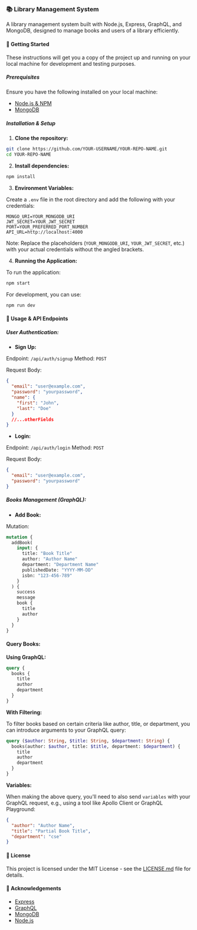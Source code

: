 ### 📚 Library Management System

A library management system built with Node.js, Express, GraphQL, and MongoDB, designed to manage books and users of a library efficiently.

#### 🚀 Getting Started

These instructions will get you a copy of the project up and running on your local machine for development and testing purposes.

##### Prerequisites

Ensure you have the following installed on your local machine:

- [Node.js & NPM](https://nodejs.org/)
- [MongoDB](https://www.mongodb.com/try/download/community)

##### Installation & Setup

1. **Clone the repository:**

```sh
git clone https://github.com/YOUR-USERNAME/YOUR-REPO-NAME.git
cd YOUR-REPO-NAME
```

2. **Install dependencies:**

```sh
npm install
```

3. **Environment Variables:**

Create a `.env` file in the root directory and add the following with your credentials:

```env
MONGO_URI=YOUR_MONGODB_URI
JWT_SECRET=YOUR_JWT_SECRET
PORT=YOUR_PREFERRED_PORT_NUMBER
API_URL=http://localhost:4000
```

Note: Replace the placeholders (`YOUR_MONGODB_URI`, `YOUR_JWT_SECRET`, etc.) with your actual credentials without the angled brackets.

4. **Running the Application:**

To run the application:

```sh
npm start
```

For development, you can use:

```sh
npm run dev
```

#### 🔧 Usage & API Endpoints

##### User Authentication:

- **Sign Up:**

Endpoint: `/api/auth/signup`
Method: `POST`

Request Body:

```json
{
  "email": "user@example.com",
  "password": "yourpassword",
  "name": {
    "first": "John",
    "last": "Doe"
  }
  //...otherFields
}
```

- **Login:**

Endpoint: `/api/auth/login`
Method: `POST`

Request Body:

```json
{
  "email": "user@example.com",
  "password": "yourpassword"
}
```

##### Books Management (GraphQL):

- **Add Book:**

Mutation:

```graphql
mutation {
  addBook(
    input: {
      title: "Book Title"
      author: "Author Name"
      department: "Department Name"
      publishedDate: "YYYY-MM-DD"
      isbn: "123-456-789"
    }
  ) {
    success
    message
    book {
      title
      author
    }
  }
}
```

#### Query Books:

**Using GraphQL:**

```graphql
query {
  books {
    title
    author
    department
  }
}
```

**With Filtering:**

To filter books based on certain criteria like author, title, or department, you can introduce arguments to your GraphQL query:

```graphql
query ($author: String, $title: String, $department: String) {
  books(author: $author, title: $title, department: $department) {
    title
    author
    department
  }
}
```

**Variables:**

When making the above query, you'll need to also send `variables` with your GraphQL request, e.g., using a tool like Apollo Client or GraphQL Playground:

```json
{
  "author": "Author Name",
  "title": "Partial Book Title",
  "department": "cse"
}
```

#### 📜 License

This project is licensed under the MIT License - see the [LICENSE.md](LICENSE.md) file for details.

#### 🙌 Acknowledgements

- [Express](https://expressjs.com/)
- [GraphQL](https://graphql.org/)
- [MongoDB](https://www.mongodb.com/)
- [Node.js](https://nodejs.org/)
